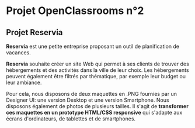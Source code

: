 # Projet OpenClassrooms n°2
## Projet Reservia
**Reservia** est une petite entreprise proposant un outil de planification de vacances.

**Reservia** souhaite créer un site Web qui permet à ses clients de trouver des hébergements et des activités dans la ville de leur choix. Les hébergements peuvent également être filtrés par thématique, par exemple leur budget ou leur ambiance.

Pour cela, nous disposons de deux maquettes en .PNG fournies par un Designer UI: une version Desktop et une version Smartphone. Nous disposons également de photos de plusieurs tailles. Il s'agit de **transformer ces maquettes en un prototype HTML/CSS responsive** qui s'adapte aux écrans d'ordinateurs, de tablettes et de smartphones.
